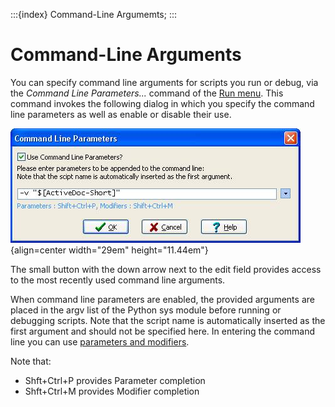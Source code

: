 :::{index} Command-Line Argumemts;
:::


# Command-Line Arguments

You can specify command line arguments for scripts you run or debug, via 
the *Command Line Parameters...* command of the [Run menu](runmenu).  This command invokes 
the following dialog in which you specify the command line 
parameters as well as enable or disable their use.

![graphic](images/commandline1.JPG){align=center width="29em" height="11.44em"}

The small button with the down arrow next to the edit field provides access to the most 
recently used command line arguments.

When command line parameters are enabled, the provided arguments are placed in the argv list 
of the Python sys module before running or debugging scripts. Note that the script name is 
automatically inserted as the first argument and should not be specified here. 
In entering the command line you can use [parameters and modifiers](parameters).


Note that:
- Shft+Ctrl+P provides Parameter completion
- Shft+Ctrl+M provides Modifier completion 
